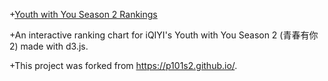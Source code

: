 +[Youth with You Season 2 Rankings](https://muffin-bit.github.io/ywys2)

+An interactive ranking chart for iQIYI's Youth with You Season 2 (青春有你2) made with d3.js.

+This project was forked from https://p101s2.github.io/.
